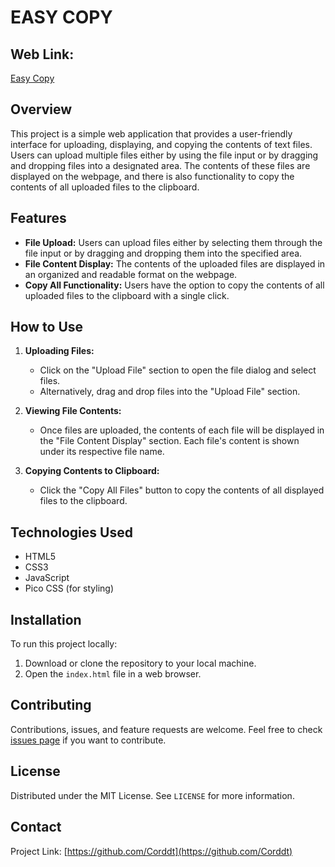 # EASY COPY
## Web Link: 
[Easy Copy](https://corddt.github.io/easy_copy/)

## Overview
This project is a simple web application that provides a user-friendly interface for uploading, displaying, and copying the contents of text files. Users can upload multiple files either by using the file input or by dragging and dropping files into a designated area. The contents of these files are displayed on the webpage, and there is also functionality to copy the contents of all uploaded files to the clipboard.

## Features
- **File Upload:** Users can upload files either by selecting them through the file input or by dragging and dropping them into the specified area.
- **File Content Display:** The contents of the uploaded files are displayed in an organized and readable format on the webpage.
- **Copy All Functionality:** Users have the option to copy the contents of all uploaded files to the clipboard with a single click.

## How to Use
1. **Uploading Files:**
    - Click on the "Upload File" section to open the file dialog and select files.
    - Alternatively, drag and drop files into the "Upload File" section.

2. **Viewing File Contents:**
    - Once files are uploaded, the contents of each file will be displayed in the "File Content Display" section. Each file's content is shown under its respective file name.

3. **Copying Contents to Clipboard:**
    - Click the "Copy All Files" button to copy the contents of all displayed files to the clipboard.

## Technologies Used
- HTML5
- CSS3
- JavaScript
- Pico CSS (for styling)

## Installation
To run this project locally:
1. Download or clone the repository to your local machine.
2. Open the `index.html` file in a web browser.

## Contributing
Contributions, issues, and feature requests are welcome. Feel free to check [issues page](link-to-issues-page) if you want to contribute.

## License
Distributed under the MIT License. See `LICENSE` for more information.

## Contact
Project Link: [https://github.com/Corddt](https://github.com/Corddt)
